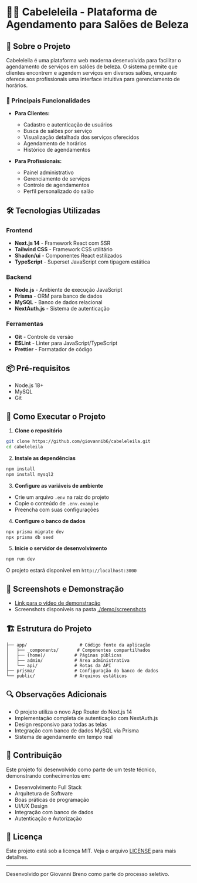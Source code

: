 # 💇‍♀️ Cabeleleila - Plataforma de Agendamento para Salões de Beleza

## 📝 Sobre o Projeto

Cabeleleila é uma plataforma web moderna desenvolvida para facilitar o agendamento de serviços em salões de beleza. O sistema permite que clientes encontrem e agendem serviços em diversos salões, enquanto oferece aos profissionais uma interface intuitiva para gerenciamento de horários.

### 🎯 Principais Funcionalidades

- **Para Clientes:**
  - Cadastro e autenticação de usuários
  - Busca de salões por serviço
  - Visualização detalhada dos serviços oferecidos
  - Agendamento de horários
  - Histórico de agendamentos

- **Para Profissionais:**
  - Painel administrativo
  - Gerenciamento de serviços
  - Controle de agendamentos
  - Perfil personalizado do salão

## 🛠️ Tecnologias Utilizadas

### Frontend
- **Next.js 14** - Framework React com SSR
- **Tailwind CSS** - Framework CSS utilitário
- **Shadcn/ui** - Componentes React estilizados
- **TypeScript** - Superset JavaScript com tipagem estática

### Backend
- **Node.js** - Ambiente de execução JavaScript
- **Prisma** - ORM para banco de dados
- **MySQL** - Banco de dados relacional
- **NextAuth.js** - Sistema de autenticação

### Ferramentas
- **Git** - Controle de versão
- **ESLint** - Linter para JavaScript/TypeScript
- **Prettier** - Formatador de código

## 📦 Pré-requisitos

- Node.js 18+
- MySQL
- Git

## 🚀 Como Executar o Projeto

1. **Clone o repositório**
```bash
git clone https://github.com/giovannib6/cabeleleila.git
cd cabeleleila
```

2. **Instale as dependências**
```bash
npm install
npm install mysql2
```

3. **Configure as variáveis de ambiente**
- Crie um arquivo `.env` na raiz do projeto
- Copie o conteúdo de `.env.example`
- Preencha com suas configurações

4. **Configure o banco de dados**
```bash
npx prisma migrate dev
npx prisma db seed
```

5. **Inicie o servidor de desenvolvimento**
```bash
npm run dev
```

O projeto estará disponível em `http://localhost:3000`

## 📸 Screenshots e Demonstração

- [Link para o vídeo de demonstração](./demo/video-demo.mp4)
- Screenshots disponíveis na pasta [./demo/screenshots](./demo/screenshots)

## 🏗️ Estrutura do Projeto

```
├── app/                    # Código fonte da aplicação
│   ├── _components/       # Componentes compartilhados
│   ├── (home)/           # Páginas públicas
│   ├── admin/            # Área administrativa
│   └── api/              # Rotas da API
├── prisma/               # Configuração do banco de dados
└── public/               # Arquivos estáticos
```

## 🔍 Observações Adicionais

- O projeto utiliza o novo App Router do Next.js 14
- Implementação completa de autenticação com NextAuth.js
- Design responsivo para todas as telas
- Integração com banco de dados MySQL via Prisma
- Sistema de agendamento em tempo real

## 🤝 Contribuição

Este projeto foi desenvolvido como parte de um teste técnico, demonstrando conhecimentos em:

- Desenvolvimento Full Stack
- Arquitetura de Software
- Boas práticas de programação
- UI/UX Design
- Integração com banco de dados
- Autenticação e Autorização

## 📄 Licença

Este projeto está sob a licença MIT. Veja o arquivo [LICENSE](LICENSE) para mais detalhes.

---

Desenvolvido por Giovanni Breno como parte do processo seletivo.
